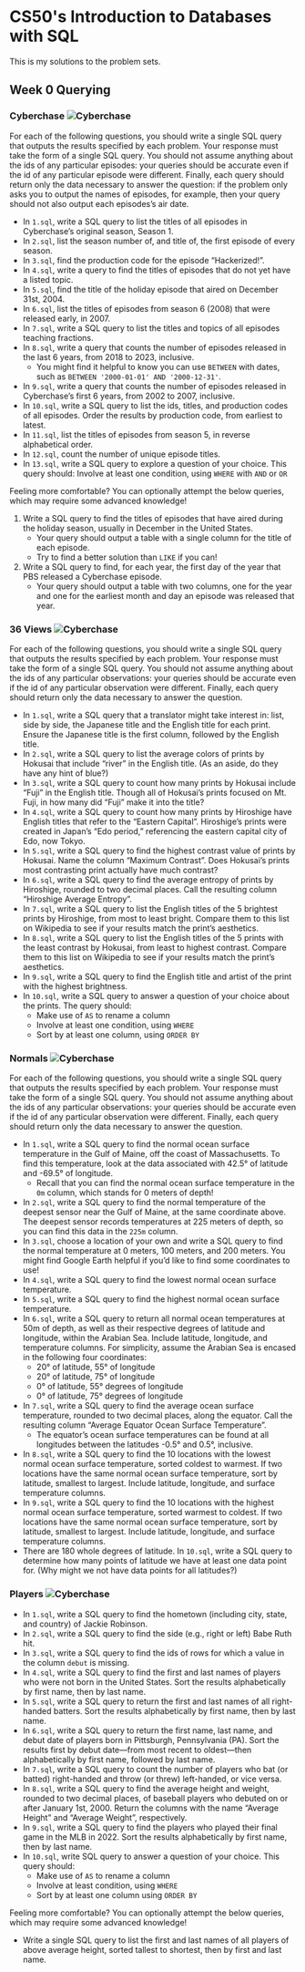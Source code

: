# CS50's Introduction to Databases with SQL
This is my solutions to the problem sets.
## Week 0 Querying
### Cyberchase ![Cyberchase](Problem_Set_0/cyberchase/)
For each of the following questions, you should write a single SQL query that outputs the results specified by each problem. Your response must take the form of a single SQL query. You should not assume anything about the ids of any particular episodes: your queries should be accurate even if the id of any particular episode were different. Finally, each query should return only the data necessary to answer the question: if the problem only asks you to output the names of episodes, for example, then your query should not also output each episodes’s air date.

- In `1.sql`, write a SQL query to list the titles of all episodes in Cyberchase’s original season, Season 1.  
- In `2.sql`, list the season number of, and title of, the first episode of every season.
- In `3.sql`, find the production code for the episode “Hackerized!”.
- In `4.sql`, write a query to find the titles of episodes that do not yet have a listed topic.
- In `5.sql`, find the title of the holiday episode that aired on December 31st, 2004.
- In `6.sql`, list the titles of episodes from season 6 (2008) that were released early, in 2007.
- In `7.sql`, write a SQL query to list the titles and topics of all episodes teaching fractions.
- In `8.sql`, write a query that counts the number of episodes released in the last 6 years, from 2018 to 2023, inclusive.
    - You might find it helpful to know you can use `BETWEEN` with dates, such as `BETWEEN '2000-01-01' AND '2000-12-31'`.
- In `9.sql`, write a query that counts the number of episodes released in Cyberchase’s first 6 years, from 2002 to 2007, inclusive.
- In `10.sql`, write a SQL query to list the ids, titles, and production codes of all episodes. Order the results by production code, from earliest to latest.
- In `11.sql`, list the titles of episodes from season 5, in reverse alphabetical order.
- In `12.sql`, count the number of unique episode titles.
- In `13.sql`, write a SQL query to explore a question of your choice. This query should:
Involve at least one condition, using `WHERE` with `AND` or `OR`

Feeling more comfortable?
You can optionally attempt the below queries, which may require some advanced knowledge!  
1. Write a SQL query to find the titles of episodes that have aired during the holiday season, usually in December in the United States.  
    - Your query should output a table with a single column for the title of each episode.  
    - Try to find a better solution than `LIKE` if you can!  
2. Write a SQL query to find, for each year, the first day of the year that PBS released a Cyberchase episode.  
    - Your query should output a table with two columns, one for the year and one for the earliest month and day an episode was released that year.

### 36 Views ![Cyberchase](Problem_Set_0/views/)
For each of the following questions, you should write a single SQL query that outputs the results specified by each problem. Your response must take the form of a single SQL query. You should not assume anything about the ids of any particular observations: your queries should be accurate even if the id of any particular observation were different. Finally, each query should return only the data necessary to answer the question.

- In `1.sql`, write a SQL query that a translator might take interest in: list, side by side, the Japanese title and the English title for each print. Ensure the Japanese title is the first column, followed by the English title.
- In `2.sql`, write a SQL query to list the average colors of prints by Hokusai that include “river” in the English title. (As an aside, do they have any hint of blue?)
- In `3.sql`, write a SQL query to count how many prints by Hokusai include “Fuji” in the English title. Though all of Hokusai’s prints focused on Mt. Fuji, in how many did “Fuji” make it into the title?
- In `4.sql`, write a SQL query to count how many prints by Hiroshige have English titles that refer to the “Eastern Capital”. Hiroshige’s prints were created in Japan’s “Edo period,” referencing the eastern capital city of Edo, now Tokyo.
- In `5.sql`, write a SQL query to find the highest contrast value of prints by Hokusai. Name the column “Maximum Contrast”. Does Hokusai’s prints most contrasting print actually have much contrast?
- In `6.sql`, write a SQL query to find the average entropy of prints by Hiroshige, rounded to two decimal places. Call the resulting column “Hiroshige Average Entropy”.
- In `7.sql`, write a SQL query to list the English titles of the 5 brightest prints by Hiroshige, from most to least bright. Compare them to this list on Wikipedia to see if your results match the print’s aesthetics.
- In `8.sql`, write a SQL query to list the English titles of the 5 prints with the least contrast by Hokusai, from least to highest contrast. Compare them to this list on Wikipedia to see if your results match the print’s aesthetics.
- In `9.sql`, write a SQL query to find the English title and artist of the print with the highest brightness.
- In `10.sql`, write a SQL query to answer a question of your choice about the prints. The query should:
  - Make use of `AS` to rename a column
  - Involve at least one condition, using `WHERE`  
  - Sort by at least one column, using `ORDER BY`  

### Normals ![Cyberchase](Problem_Set_0/normals/)
For each of the following questions, you should write a single SQL query that outputs the results specified by each problem. Your response must take the form of a single SQL query. You should not assume anything about the ids of any particular observations: your queries should be accurate even if the id of any particular observation were different. Finally, each query should return only the data necessary to answer the question.

- In `1.sql`, write a SQL query to find the normal ocean surface temperature in the Gulf of Maine, off the coast of Massachusetts. To find this temperature, look at the data associated with 42.5° of latitude and -69.5° of longitude.
    - Recall that you can find the normal ocean surface temperature in the `0m` column, which stands for 0 meters of depth!
- In `2.sql`, write a SQL query to find the normal temperature of the deepest sensor near the Gulf of Maine, at the same coordinate above.
The deepest sensor records temperatures at 225 meters of depth, so you can find this data in the `225m` column.
- In `3.sql`, choose a location of your own and write a SQL query to find the normal temperature at 0 meters, 100 meters, and 200 meters. You might find Google Earth helpful if you’d like to find some coordinates to use!
- In `4.sql`, write a SQL query to find the lowest normal ocean surface temperature.
- In `5.sql`, write a SQL query to find the highest normal ocean surface temperature.
- In `6.sql`, write a SQL query to return all normal ocean temperatures at 50m of depth, as well as their respective degrees of latitude and longitude, within the Arabian Sea. Include latitude, longitude, and temperature columns. For simplicity, assume the Arabian Sea is encased in the following four coordinates:
    - 20° of latitude, 55° of longitude
    - 20° of latitude, 75° of longitude
    - 0° of latitude, 55° degrees of longitude
    - 0° of latitude, 75° degrees of longitude
- In `7.sql`, write a SQL query to find the average ocean surface temperature, rounded to two decimal places, along the equator. Call the resulting column “Average Equator Ocean Surface Temperature”.
    - The equator’s ocean surface temperatures can be found at all longitudes between the latitudes -0.5° and 0.5°, inclusive.
- In `8.sql`, write a SQL query to find the 10 locations with the lowest normal ocean surface temperature, sorted coldest to warmest. If two locations have the same normal ocean surface temperature, sort by latitude, smallest to largest. Include latitude, longitude, and surface temperature columns.
- In `9.sql`, write a SQL query to find the 10 locations with the highest normal ocean surface temperature, sorted warmest to coldest. If two locations have the same normal ocean surface temperature, sort by latitude, smallest to largest. Include latitude, longitude, and surface temperature columns.
- There are 180 whole degrees of latitude. In `10.sql`, write a SQL query to determine how many points of latitude we have at least one data point for. (Why might we not have data points for all latitudes?)

### Players ![Cyberchase](Problem_Set_0/players/)
- In `1.sql`, write a SQL query to find the hometown (including city, state, and country) of Jackie Robinson.
- In `2.sql`, write a SQL query to find the side (e.g., right or left) Babe Ruth hit.
- In `3.sql`, write a SQL query to find the ids of rows for which a value in the column `debut` is missing.
- In `4.sql`, write a SQL query to find the first and last names of players who were not born in the United States. Sort the results alphabetically by first name, then by last name.
- In `5.sql`, write a SQL query to return the first and last names of all right-handed batters. Sort the results alphabetically by first name, then by last name.
- In `6.sql`, write a SQL query to return the first name, last name, and debut date of players born in Pittsburgh, Pennsylvania (PA). Sort the results first by debut date—from most recent to oldest—then alphabetically by first name, followed by last name.
- In `7.sql`, write a SQL query to count the number of players who bat (or batted) right-handed and throw (or threw) left-handed, or vice versa.
- In `8.sql`, write a SQL query to find the average height and weight, rounded to two decimal places, of baseball players who debuted on or after January 1st, 2000. Return the columns with the name “Average Height” and “Average Weight”, respectively.
- In `9.sql`, write a SQL query to find the players who played their final game in the MLB in 2022. Sort the results alphabetically by first name, then by last name.
- In `10.sql`, write SQL query to answer a question of your choice. This query should:
    - Make use of `AS` to rename a column
    - Involve at least condition, using `WHERE`
    - Sort by at least one column using `ORDER BY`

Feeling more comfortable?
You can optionally attempt the below queries, which may require some advanced knowledge!
- Write a single SQL query to list the first and last names of all players of above average height, sorted tallest to shortest, then by first and last name.
